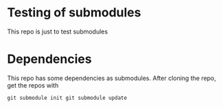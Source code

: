 # Testing of submodules

This repo is just to test submodules

# Dependencies
This repo has some dependencies as submodules. After cloning the repo,
get the repos with

<code>git submodule init
git submodule update</code>
